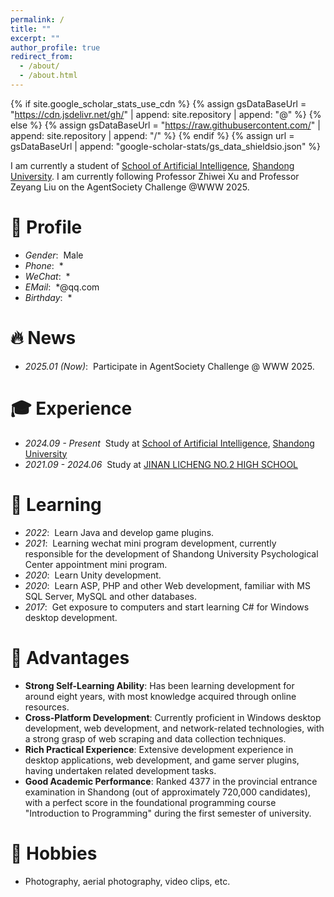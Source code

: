 ```yaml
---
permalink: /
title: ""
excerpt: ""
author_profile: true
redirect_from: 
  - /about/
  - /about.html
---
```


{% if site.google_scholar_stats_use_cdn %}
{% assign gsDataBaseUrl = "https://cdn.jsdelivr.net/gh/" | append: site.repository | append: "@" %}
{% else %}
{% assign gsDataBaseUrl = "https://raw.githubusercontent.com/" | append: site.repository | append: "/" %}
{% endif %}
{% assign url = gsDataBaseUrl | append: "google-scholar-stats/gs_data_shieldsio.json" %}

<span class='anchor' id='about-me'></span>

I am currently a student of [School of Artificial Intelligence](https://ai.sdu.edu.cn/), [Shandong University](https://www.sdu.edu.cn/). 
I am currently following Professor Zhiwei Xu and Professor Zeyang Liu on the AgentSociety Challenge @WWW 2025.

<span class='anchor' id='-news'></span>

# 🪪 Profile
- *Gender*: &nbsp;Male
- *Phone*: &nbsp;*
- *WeChat*: &nbsp;*
- *EMail*: &nbsp;*@qq.com
- *Birthday*: &nbsp;*

# 🔥 News
- *2025.01 (Now)*: &nbsp;Participate in AgentSociety Challenge @ WWW 2025.

<span class='anchor' id='-experience'></span>

# 🎓 Experience
- *2024.09 - Present* &nbsp;Study at [School of Artificial Intelligence](https://ai.sdu.edu.cn/), [Shandong University](https://www.sdu.edu.cn/)
- *2021.09 - 2024.06* &nbsp;Study at [JINAN LICHENG NO.2 HIGH SCHOOL](https://www.lcez.cn/)

<span class='anchor' id='-learning'></span>

# 📖 Learning
- *2022*: &nbsp;Learn Java and develop game plugins.
- *2021*: &nbsp;Learning wechat mini program development, currently responsible for the development of Shandong University Psychological Center appointment mini program.
- *2020*: &nbsp;Learn Unity development.
- *2020*: &nbsp;Learn ASP, PHP and other Web development, familiar with MS SQL Server, MySQL and other databases.
- *2017*: &nbsp;Get exposure to computers and start learning C# for Windows desktop development.

<span class='anchor' id='-advantages'></span>

# 📝 Advantages
- **Strong Self-Learning Ability**: Has been learning development for around eight years, with most knowledge acquired through online resources. 
- **Cross-Platform Development**: Currently proficient in Windows desktop development, web development, and network-related technologies, with a strong grasp of web scraping and data collection techniques. 
- **Rich Practical Experience**: Extensive development experience in desktop applications, web development, and game server plugins, having undertaken related development tasks. 
- **Good Academic Performance**: Ranked 4377 in the provincial entrance examination in Shandong (out of approximately 720,000 candidates), with a perfect score in the foundational programming course "Introduction to Programming" during the first semester of university. 

<!-- # 📝 Publications 
- Building... -->

<!-- # 🎖 Honors and Awards
- *Building* Building... -->

<span class='anchor' id='-hobbies'></span>

# 🔎 Hobbies
- Photography, aerial photography, video clips, etc.